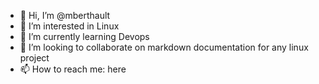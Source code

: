 - 👋 Hi, I’m @mberthault
- 👀 I’m interested in Linux
- 🌱 I’m currently learning Devops
- 💞️ I’m looking to collaborate on markdown documentation for any linux project
- 📫 How to reach me: here

<!---
mberthault/mberthault is a ✨ special ✨ repository because its `README.md` (this file) appears on your GitHub profile.
You can click the Preview link to take a look at your changes.
--->
